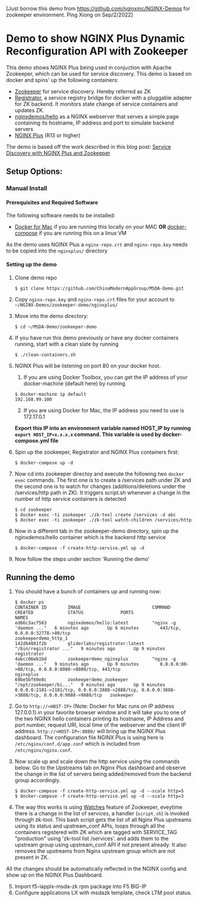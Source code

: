[Just borrow this demo from https://github.com/nginxinc/NGINX-Demos for zookeeper environment. Ping Xiong on Sep/2/2022]

# Demo to show NGINX Plus Dynamic Reconfiguration API with Zookeeper

This demo shows NGINX Plus being used in conjuction with Apache Zookeeper, which can be used for service discovery. This demo is based on docker and spins'
up the following containers:

*   [Zookeeper](https://zookeeper.apache.org/) for service discovery. Hereby referred as ZK
*   [Registrator](https://github.com/gliderlabs/registrator), a service registry bridge for docker with a pluggable adapter for ZK backend. It monitors state change of service containers and updates ZK.
*   [nginxdemos/hello](https://hub.docker.com/r/nginxdemos/hello/) as a NGINX webserver that serves a simple page containing its hostname, IP address and port to simulate backend servers
*   [NGINX Plus](http://www.nginx.com/products) (R13 or higher)

The demo is based off the work described in this blog post: [Service Discovery with NGINX Plus and Zookeeper](https://www.nginx.com/blog/service-discovery-nginx-plus-zookeeper/)

## Setup Options:

### Manual Install

#### Prerequisites and Required Software

The following software needs to be installed:

*   [Docker for Mac](https://www.docker.com/products/docker#/mac) if you are running this locally on your MAC **OR** [docker-compose](https://docs.docker.com/compose/install) if you are running this on a linux VM

As the demo uses NGINX Plus a `nginx-repo.crt` and `nginx-repo.key` needs to be copied into the `nginxplus/` directory

#### Setting up the demo

1.  Clone demo repo

    `$ git clone https://github.com/ChinaModernAppGroup/MSDA-Demo.git`

2.  Copy `nginx-repo.key` and `nginx-repo.crt` files for your account to `~/NGINX-Demos/zookeeper-demo/nginxplus/`

3.  Move into the demo directory:

    `$ cd ~/MSDA-Demo/zookeeper-demo`

4.  If you have run this demo previously or have any docker containers running, start with a clean slate by running

    `$ ./clean-containers.sh`

5.  NGINX Plus will be listening on port 80 on your docker host.

    1.  If you are using Docker Toolbox, you can get the IP address of your docker-machine (default here) by running

    ```
    $ docker-machine ip default
    192.168.99.100
    ```

    2.  If you are using Docker for Mac, the IP address you need to use is 172.17.0.1

    **Export this IP into an environment variable named HOST_IP by running `export HOST_IP=x.x.x.x` command. This variable is used by docker-compose.yml file**

6.  Spin up the zookeeper, Registrator and NGINX Plus containers first:

    `$ docker-compose up -d`

7.  Now cd into zookeeper directoy and execute the following two `docker exec` commands. The first one is to create a /services path under ZK and the second one is to watch for changes (additions/deletions under the /services/http path in ZK). It triggers script.sh whenever a change in the number of http service containers is detected

    ```
    $ cd zookeeper
    $ docker exec -ti zookeeper ./zk-tool create /services -d abc
    $ docker exec -ti zookeeper ./zk-tool watch-children /services/http
    ```

8.  Now in a different tab in the zookeeper-demo directory, spin up the nginxdemos/hello container which is the backend http service

    `$ docker-compose -f create-http-service.yml up -d`

9.  Now follow the steps under section 'Running the demo'

## Running the demo

1.  You should have a bunch of containers up and running now:

    ```
    $ docker ps
    CONTAINER ID        IMAGE                           COMMAND                  CREATED             STATUS              PORTS                                                                                            NAMES
    ed66c3ac7563        nginxdemos/hello:latest         "nginx -g 'daemon ..."   6 minutes ago       Up 6 minutes        443/tcp, 0.0.0.0:32778->80/tcp                                                                   zookeeperdemo_http_1
    142d64081f2b        gliderlabs/registrator:latest   "/bin/registrator ..."   9 minutes ago       Up 9 minutes                                                                                                         registrator
    4abcc06eb1bd        zookeeperdemo_nginxplus         "nginx -g 'daemon ..."   9 minutes ago       Up 9 minutes        0.0.0.0:80->80/tcp, 0.0.0.0:8080->8080/tcp, 443/tcp                                              nginxplus
    69be5bf69e8c        zookeeperdemo_zookeeper         "/opt/zookeeper/bi..."   9 minutes ago       Up 9 minutes        0.0.0.0:2181->2181/tcp, 0.0.0.0:2888->2888/tcp, 0.0.0.0:3888->3888/tcp, 0.0.0.0:9888->9888/tcp   zookeeper
    ```

2.  Go to `http://<HOST-IP>` (Note: Docker for Mac runs on IP address 127.0.0.1) in your favorite browser window and it will take you to one of the two NGINX hello containers printing its hostname, IP Address and port number, request URI, local time of the webserver and the client IP address. `http://<HOST-IP>:8080/` will bring up the NGINX Plus dashboard. The configuration file NGINX Plus is using here is `/etc/nginx/conf.d/app.conf` which is included from `/etc/nginx/nginx.conf`.

3.  Now scale up and scale down the http service using the commands below. Go to the Upstreams tab on Nginx Plus dashboard and observe the change in the list of servers being added/removed from the backend group accordingly.

    ```
    $ docker-compose -f create-http-service.yml up -d --scale http=5
    $ docker-compose -f create-http-service.yml up -d --scale http=3
    ```

4.  The way this works is using [Watches](https://zookeeper.apache.org/doc/trunk/zookeeperProgrammers.html#sc_zkDataMode_watches) feature of Zookeeper, eveytime there is a change in the list of services, a handler (`script.sh`) is invoked through zk-tool. This bash script gets the list of all Nginx Plus upstreams using its status and upstream_conf APIs, loops through all the containers registered with ZK which are tagged with SERVICE_TAG "production" using 'zk-tool list /services'. and adds them to the upstream group using upstream_conf API if not present already. It also removes the upstreams from Nginx upstream group which are not present in ZK.

All the changes should be automatically reflected in the NGINX config and show up on the NGINX Plus Dashboard.

5. Import f5-iapplx-msda-zk rpm package into F5 BIG-IP
6. Configure applications LX with msdazk template, check LTM pool status.